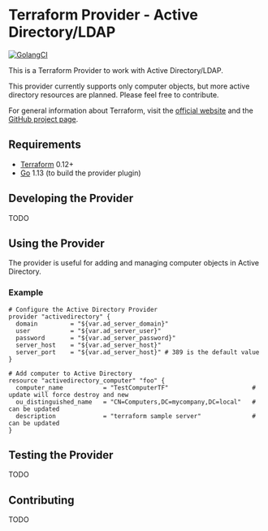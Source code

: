 # Terraform Provider - Active Directory/LDAP

[![GolangCI](https://golangci.com/badges/github.com/golangci/golangci-lint.svg)](https://golangci.com)

This is a Terraform  Provider to work with Active Directory/LDAP.

This provider currently supports only computer objects, but more active directory resources are planned. Please feel free to contribute.

For general information about Terraform, visit the [official website][3] and the [GitHub project page][4].

[3]: https://terraform.io/
[4]: https://github.com/hashicorp/terraform

## Requirements

- [Terraform](https://www.terraform.io/downloads.html) 0.12+
- [Go](https://golang.org/doc/install) 1.13 (to build the provider plugin)

## Developing the Provider
TODO

## Using the Provider
The provider is useful for adding and managing computer objects in Active Directory.
### Example
```hcl
# Configure the Active Directory Provider
provider "activedirectory" {
  domain         = "${var.ad_server_domain}"
  user           = "${var.ad_server_user}"
  password       = "${var.ad_server_password}"
  server_host    = "${var.ad_server_host}"
  server_port    = "${var.ad_server_host}" # 389 is the default value
}

# Add computer to Active Directory
resource "activedirectory_computer" "foo" {
  computer_name           = "TestComputerTF"                       # update will force destroy and new
  ou_distinguished_name   = "CN=Computers,DC=mycompany,DC=local"   # can be updated
  description             = "terraform sample server"              # can be updated
}
```

## Testing the Provider
TODO

## Contributing
TODO
